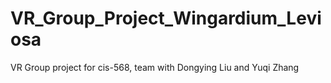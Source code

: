 # VR_Group_Project_Wingardium_Leviosa
VR Group project for cis-568, team with Dongying Liu and Yuqi Zhang
